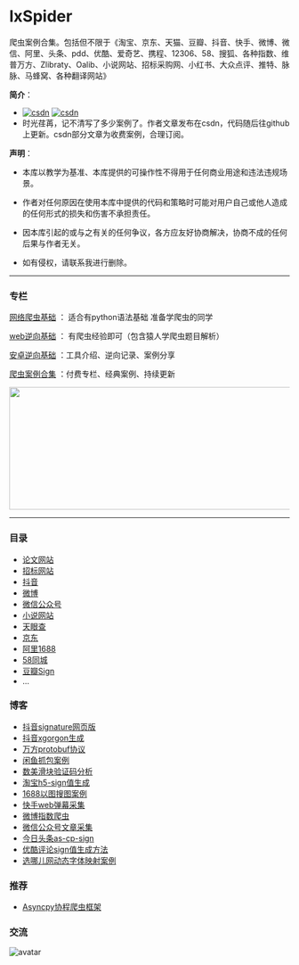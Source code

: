 # lxSpider
爬虫案例合集。包括但不限于《淘宝、京东、天猫、豆瓣、抖音、快手、微博、微信、阿里、头条、pdd、优酷、爱奇艺、携程、12306、58、搜狐、各种指数、维普万方、Zlibraty、Oalib、小说网站、招标采购网、小红书、大众点评、推特、脉脉、马蜂窝、各种翻译网站》

**简介**：
- [![csdn](https://img.shields.io/badge/CSDN-orange)](https://blog.csdn.net/weixin_43582101)  [![csdn](https://img.shields.io/badge/GitHub-blue)](https://github.com/lixi5338619) 
- 时光荏苒，记不清写了多少案例了。作者文章发布在csdn，代码随后往github上更新。csdn部分文章为收费案例，合理订阅。



**声明**：
- 本库以教学为基准、本库提供的可操作性不得用于任何商业用途和违法违规场景。

- 作者对任何原因在使用本库中提供的代码和策略时可能对用户自己或他人造成的任何形式的损失和伤害不承担责任。

- 因本库引起的或与之有关的任何争议，各方应友好协商解决，协商不成的任何后果与作者无关。

- 如有侵权，请联系我进行删除。
 


---
### 专栏

[网络爬虫基础](https://blog.csdn.net/weixin_43582101/category_9284276.html) ： 适合有python语法基础 准备学爬虫的同学

[web逆向基础](https://blog.csdn.net/weixin_43582101/category_10755969.html) ： 有爬虫经验即可（包含猿人学爬虫题目解析）

[安卓逆向基础](https://blog.csdn.net/weixin_43582101/category_9863507.html) ：工具介绍、逆向记录、案例分享

[爬虫案例合集](https://blog.csdn.net/weixin_43582101/category_9291501.html) ：付费专栏、经典案例、持续更新


<img src="https://img-blog.csdnimg.cn/20210714091420938.png" width="1000" height="220" alt=""/><br/>

---

### 目录

- [论文网站](https://github.com/lixi5338619/lxSpider/tree/main/案例代码/维普知网万方论文)
- [招标网站](https://github.com/lixi5338619/lxSpider/tree/main/案例代码/招标投标)
- [抖音](https://github.com/lixi5338619/lxSpider/tree/main/案例代码/抖音)
- [微博](https://github.com/lixi5338619/lxSpider/tree/main/案例代码/微博)
- [微信公众号](https://github.com/lixi5338619/lxSpider/tree/main/案例代码/微信公众号)
- [小说网站](https://github.com/lixi5338619/lxSpider/tree/main/案例代码/小说网站)
- [天眼查](https://github.com/lixi5338619/lxSpider/tree/main/案例代码/天眼查)
- [京东](https://github.com/lixi5338619/lxSpider/tree/main/案例代码/京东)
- [阿里1688](https://github.com/lixi5338619/lxSpider/tree/main/%E6%A1%88%E4%BE%8B%E4%BB%A3%E7%A0%81/%E8%B1%86%E7%93%A3/ali1688)
- [58同城](https://github.com/lixi5338619/lxSpider/tree/main/%E6%A1%88%E4%BE%8B%E4%BB%A3%E7%A0%81/%E8%B1%86%E7%93%A3/58同城)
- [豆瓣Sign](https://github.com/lixi5338619/lxSpider/tree/main/%E6%A1%88%E4%BE%8B%E4%BB%A3%E7%A0%81/%E8%B1%86%E7%93%A3/DoubanAPI)
- ...

### 博客
- [抖音signature网页版](https://blog.csdn.net/weixin_43582101/article/details/118084709)
- [抖音xgorgon生成](https://blog.csdn.net/weixin_43582101/article/details/108012579)
- [万方protobuf协议](https://blog.csdn.net/weixin_43582101/article/details/115696541)
- [闲鱼抓包案例](https://blog.csdn.net/weixin_43582101/article/details/114667690)
- [数美滑块验证码分析](https://blog.csdn.net/weixin_43582101/article/details/112553479)
- [淘宝h5-sign值生成](https://blog.csdn.net/weixin_43582101/article/details/109383922)
- [1688以图搜图案例](https://blog.csdn.net/weixin_43582101/article/details/107427108)
- [快手web弹幕采集](https://blog.csdn.net/weixin_43582101/article/details/108466933)
- [微博指数爬虫](https://blog.csdn.net/weixin_43582101/article/details/102662019)
- [微信公众号文章采集](https://blog.csdn.net/weixin_43582101/article/details/109449733)
- [今日头条as-cp-sign](https://blog.csdn.net/weixin_43582101/article/details/106429765)
- [优酷评论sign值生成方法](https://blog.csdn.net/weixin_43582101/article/details/106096666)
- [选哪儿网动态字体映射案例](https://blog.csdn.net/weixin_43582101/article/details/113373277)

### 推荐
- [Asyncpy协程爬虫框架](https://github.com/lixi5338619/asyncpy)

### 交流

![avatar](https://2img-blog.csdnimg.cn/20210122105828788.png)

